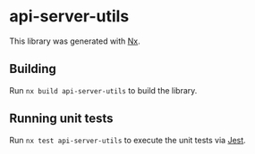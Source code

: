 # api-server-utils

This library was generated with [Nx](https://nx.dev).

## Building

Run `nx build api-server-utils` to build the library.

## Running unit tests

Run `nx test api-server-utils` to execute the unit tests via [Jest](https://jestjs.io).
